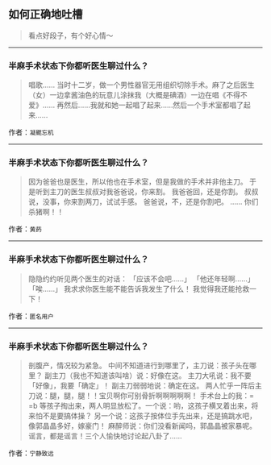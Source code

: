 ## 如何正确地吐槽

> 看点好段子，有个好心情～


 
---

### 半麻手术状态下你都听医生聊过什么？

> 唱歌……
> 当时十二岁，做一个男性器官无用组织切除手术。麻了之后医生（女）一边拿酱油色的玩意儿涂抹我（大概是碘酒）一边在唱《不得不爱》……
> 再然后……我就和她一起唱了起来……然后一个手术室都唱了起来……


作者：`凝颸忘机`

---

### 半麻手术状态下你都听医生聊过什么？

> 因为爸爸也是医生，所以他也在手术室，但是我做的手术并非他主刀。
> 于是听到主刀的医生叔叔对我爸爸说，你来割。
> 我爸爸回，还是你割。
> 叔叔说，没事，你来割两刀，试试手感。
> 爸爸说，不，还是你割吧。
> ……
> 你们杀猪啊！！


作者：`黄菂`

---

### 半麻手术状态下你都听医生聊过什么？

> 隐隐约约听见两个医生的对话：
> 「应该不会吧……」
> 「他还年轻啊……」
> 「唉……」
> 我求求你医生能不能告诉我发生了什么！
> 我觉得我还能抢救一下！


作者：`匿名用户`

---

### 半麻手术状态下你都听医生聊过什么？

> 剖腹产，情况较为紧急。
> 中间不知道进行到哪里了，主刀说：孩子头在哪里？
> 副主刀（我也不知道该叫啥）说：好像在这。
> 主刀大吼说：我不要「好像」，我要「确定」！
> 副主刀弱弱地说：确定在这。
> 两人忙乎一阵后主刀说：腿，腿，腿！！宝贝啊你可别骨折啊啊啊啊啊！
> 手术台上的我：= =b
> 等孩子掏出来，两人明显放松了。一个说：哟，这孩子横叉着出来，将来怕不是要搞体操？
> 另一个说：这孩子按体位手先出来，还是搞跳水吧，像郭晶晶多好，嫁豪门！
> 麻醉师说：你们没看新闻吗，郭晶晶被家暴呢。
> 谣言，都是谣言！三个人愉快地讨论起八卦了……


作者：`宁静致远`